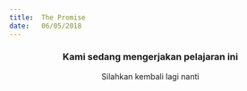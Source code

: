 ```yaml
---
title:  The Promise
date:   06/05/2018
---
```


### <center>Kami sedang mengerjakan pelajaran ini</center>
<center>Silahkan kembali lagi nanti</center>
